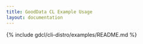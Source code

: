 ```yaml
---
title: GoodData CL Example Usage
layout: documentation
---
```


{% include gdcl/cli-distro/examples/README.md %}